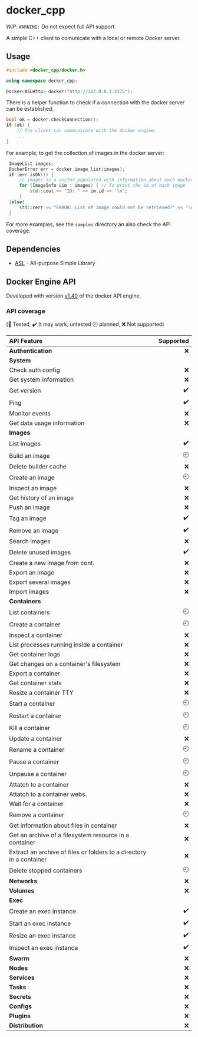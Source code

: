 # docker_cpp

*WIP*: `WARNING:` Do not expect full API support.

A simple C++ client to comunicate with a local or remote Docker server.

## Usage

```c++
#include <docker_cpp/docker.h>

using namespace docker_cpp;

Docker<ASLHttp> docker("http://127.0.0.1:2375");
```

There is a helper function to check if a connection with the docker server can be established.

```c++
bool ok = docker.checkConnection();
if (ok) {
    // The client can communicate with the docker engine.
    ...
}
```

For example, to get the collection of images in the docker server:

```c++
 ImageList images;
 DockerError err = docker.image_list(images);
 if (err.isOk()) {
     // images is a vector populated with information about each docker image
     for (ImageInfo &im : images) { // To print the id of each image
         std::cout << "ID: " << im.id << '\n';
     }
 }else{
     std::cerr << "ERROR: List of image could not be retrieved!" << '\n';
 }
```

For more examples, see the `samples` directory an also check the API coverage.

## Dependencies

- [ASL](https://github.com/aslze/asl) - All-purpose Simple Library

## Docker Engine API

Developed with version [v1.40](https://docs.docker.com/engine/api/v1.40/) of the docker API engine.

### API coverage

(:100: Tested, :heavy_check_mark: It may work, untested :clock9: planned, :x: Not supported)

| API Feature                  | Supported |
| :--------------------------- | --------: |
| __Authentication__           | :x: |
| __System__                   |     |
| Check auth config            | :x: |
| Get system information       | :x: |
| Get version                  | :heavy_check_mark: |
| Ping                         | :heavy_check_mark: |
| Monitor events               | :x: |
| Get data usage information   | :x: |
| __Images__                   |     |
| List images                  | :heavy_check_mark: |
| Build an image               | :clock9: |
| Delete builder cache         | :x: |
| Create an image              | :clock9: |
| Inspect an image             | :x: |
| Get history of an image      | :x: |
| Push an image                | :x: |
| Tag an image                 | :heavy_check_mark: |
| Remove an image              | :heavy_check_mark: |
| Search images                | :x: |
| Delete unused images         | :heavy_check_mark: |
| Create a new image from cont.| :x: |
| Export an image              | :x: |
| Export several images        | :x: |
| Import images                | :x: |
| __Containers__               |     |
| List containers              | :clock9: |
| Create a container           | :clock9: |
| Inspect a container          | :x: |
| List processes running inside a container | :x: |
| Get container logs           | :x: |
| Get changes on a container's filesystem | :x: |
| Export a container           | :x: |
| Get container stats          | :x: |
| Resize a container TTY       | :x: |
| Start a container            | :clock9: |
| Restart a container          | :clock9: |
| Kill a container             | :clock9: |
| Update a container           | :x: |
| Rename a container           | :clock9: |
| Pause a container            | :clock9: |
| Unpause a container          | :clock9: |
| Attatch to a container       | :x: |
| Attatch to a container webs. | :x: |
| Wait for a container         | :x: |
| Remove a container           | :clock9: |
| Get information about files in container | :x: |
| Get an archive of a filesystem resource in a container | :x: |
| Extract an archive of files or folders to a directory in a container | :x: |
| Delete stopped containers    | :clock9: |
| __Networks__       | :x:  |
| __Volumes__        | :x:  |
| __Exec__           |      |
| Create an exec instance      | :heavy_check_mark: |
| Start an exec instance       | :heavy_check_mark: |
| Resize an exec instance      | :heavy_check_mark: |
| Inspect an exec instance     | :heavy_check_mark: |
| __Swarm__          | :x:  |
| __Nodes__          | :x:  |
| __Services__       | :x:  |
| __Tasks__          | :x:  |
| __Secrets__        | :x:  |
| __Configs__        | :x:  |
| __Plugins__        | :x:  |
| __Distribution__   | :x:  |

